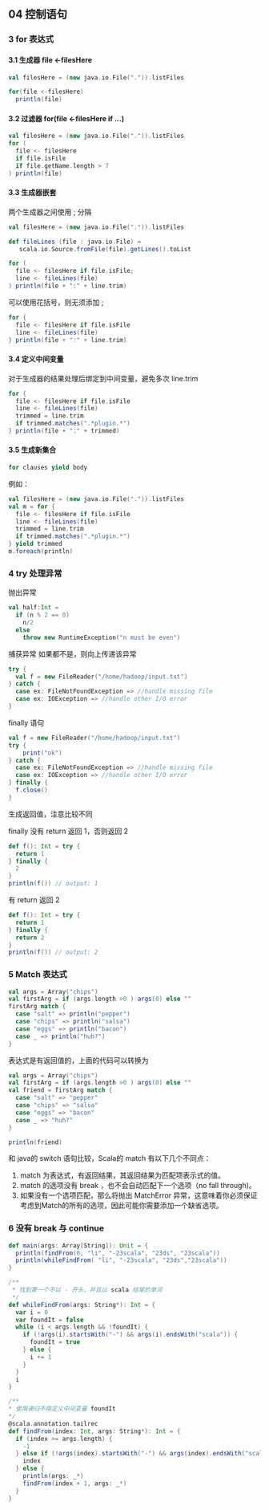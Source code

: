 ## 04 控制语句

### 3 for 表达式

#### 3.1 生成器 file <-filesHere

```scala
val filesHere = (new java.io.File(".")).listFiles

for(file <-filesHere)
  println(file)
```

#### 3.2 过滤器 for(file <-filesHere if ...)

```scala
val filesHere = (new java.io.File(".")).listFiles
for (
  file <- filesHere
  if file.isFile
  if file.getName.length > 7
) println(file)
```


#### 3.3 生成器嵌套

两个生成器之间使用 ; 分隔

```scala
val filesHere = (new java.io.File(".")).listFiles

def fileLines (file : java.io.File) =
   scala.io.Source.fromFile(file).getLines().toList

for (
  file <- filesHere if file.isFile;
  line <- fileLines(file)
) println(file + ":" + line.trim)
```

可以使用花括号，则无须添加 ;

```scala
for {
  file <- filesHere if file.isFile
  line <- fileLines(file)
} println(file + ":" + line.trim)
```

#### 3.4 定义中间变量

对于生成器的结果处理后绑定到中间变量，避免多次 line.trim

```scala
for {
  file <- filesHere if file.isFile
  line <- fileLines(file)
  trimmed = line.trim
  if trimmed.matches(".*plugin.*")
} println(file + ":" + trimmed)
```

#### 3.5 生成新集合

```scala
for clauses yield body
```

例如：

```scala
val filesHere = (new java.io.File(".")).listFiles
val m = for {
  file <- filesHere if file.isFile
  line <- fileLines(file)
  trimmed = line.trim
  if trimmed.matches(".*plugin.*")
} yield trimmed
m.foreach(println)
```

### 4 try 处理异常

抛出异常

```scala
val half:Int =
  if (n % 2 == 0)
    n/2
  else
    throw new RuntimeException("n must be even")
```

捕获异常
如果都不是，则向上传递该异常

```scala
try {
  val f = new FileReader("/home/hadoop/input.txt")
} catch {
  case ex: FileNotFoundException => //handle missing file
  case ex: IOException => //handle other I/O error
}
```

finally 语句

```scala
val f = new FileReader("/home/hadoop/input.txt")
try {
    print("ok")
} catch {
  case ex: FileNotFoundException => //handle missing file
  case ex: IOException => //handle other I/O error
} finally {
  f.close()
}
```

生成返回值，注意比较不同

finally 没有 return 返回 1，否则返回 2

```scala
def f(): Int = try {
  return 1
} finally {
  2
}
println(f()) // output: 1
```

有 return 返回 2

```scala
def f(): Int = try {
  return 1
} finally {
  return 2
}
println(f()) // output: 2
```

### 5 Match 表达式

```scala
val args = Array("chips")
val firstArg = if (args.length >0 ) args(0) else ""
firstArg match {
  case "salt" => println("pepper")
  case "chips" => println("salsa")
  case "eggs" => println("bacon")
  case _ => println("huh?")
}
```

表达式是有返回值的，上面的代码可以转换为

```scala
val args = Array("chips")
val firstArg = if (args.length >0 ) args(0) else ""
val friend = firstArg match {
  case "salt" => "pepper" 
  case "chips" => "salsa" 
  case "eggs" => "bacon" 
  case _ => "huh?" 
}

println(friend)
```

和 java的 switch 语句比较，Scala的 match 有以下几个不同点：

 1. match 为表达式，有返回结果，其返回结果为匹配项表示式的值。   
 2. match 的选项没有 break ，也不会自动匹配下一个选项（no fall through)。   
 3. 如果没有一个选项匹配，那么将抛出 MatchError 异常，这意味着你必须保证考虑到Match的所有的选项，因此可能你需要添加一个缺省选项。


### 6 没有 break 与 continue

```scala
def main(args: Array[String]): Unit = {
  println(findFrom(0, "li", "-23scala", "23ds", "23scala"))
  println(whileFindFrom( "li", "-23scala", "23ds","23scala"))
}

/**
 * 找到第一个不以 - 开头，并且以 scala 结尾的单词
 */
def whileFindFrom(args: String*): Int = {
  var i = 0
  var foundIt = false
  while (i < args.length && !foundIt) {
    if (!args(i).startsWith("-") && args(i).endsWith("scala")) {
      foundIt = true
    } else {
      i += 1
    }
  }
  i
}

/**
* 使用递归不用定义中间变量 foundIt
*/
@scala.annotation.tailrec
def findFrom(index: Int, args: String*): Int = {
  if (index >= args.length) {
    -1
  } else if (!args(index).startsWith("-") && args(index).endsWith("scala")) {
    index
  } else {
    println(args: _*)
    findFrom(index + 1, args: _*)
  }
}
```
